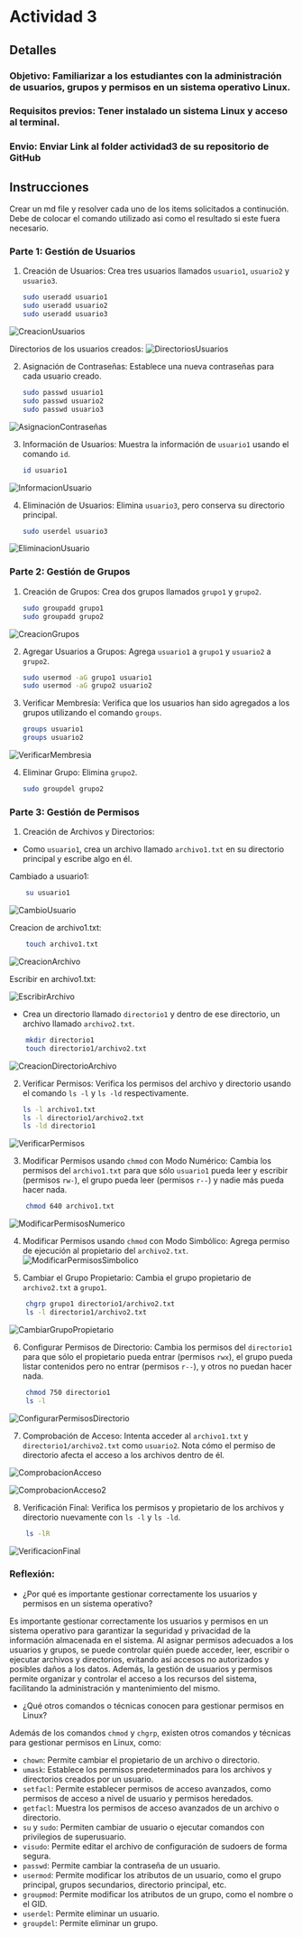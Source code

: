 # Actividad 3

## Detalles

### Objetivo: Familiarizar a los estudiantes con la administración de usuarios, grupos y permisos en un sistema operativo Linux.

### Requisitos previos: Tener instalado un sistema Linux y acceso al terminal.

### Envio: Enviar Link al folder actividad3 de su repositorio de GitHub

## Instrucciones

Crear un md file y resolver cada uno de los items solicitados a continución. Debe de colocar el comando utilizado asi como el resultado si este fuera necesario. 

### Parte 1: Gestión de Usuarios
1. Creación de Usuarios: Crea tres usuarios llamados `usuario1`, `usuario2` y `usuario3`.
    ```bash
    sudo useradd usuario1
    sudo useradd usuario2
    sudo useradd usuario3
    ```
![CreacionUsuarios](./screenshots/createusers.png)

Directorios de los usuarios creados:
![DirectoriosUsuarios](./screenshots/userdirectories.png)

2. Asignación de Contraseñas: Establece una nueva contraseñas para cada usuario creado.
    ```bash
    sudo passwd usuario1
    sudo passwd usuario2
    sudo passwd usuario3
    ```
![AsignacionContraseñas](./screenshots/setpasswords.png)

3. Información de Usuarios: Muestra la información de `usuario1` usando el comando `id`.
    ```bash
    id usuario1
    ```
![InformacionUsuario](./screenshots/userinfo.png)

4. Eliminación de Usuarios: Elimina `usuario3`, pero conserva su directorio principal.
    ```bash
    sudo userdel usuario3
    ```
![EliminacionUsuario](./screenshots/deleteuser.png)

### Parte 2: Gestión de Grupos
1. Creación de Grupos: Crea dos grupos llamados `grupo1` y `grupo2`.
    ```bash
    sudo groupadd grupo1
    sudo groupadd grupo2
    ```
![CreacionGrupos](./screenshots/creategroups.png)

2. Agregar Usuarios a Grupos: Agrega `usuario1` a `grupo1` y `usuario2` a `grupo2`.
    ```bash
    sudo usermod -aG grupo1 usuario1
    sudo usermod -aG grupo2 usuario2

3. Verificar Membresía: Verifica que los usuarios han sido agregados a los grupos utilizando el comando `groups`.
    ```bash
    groups usuario1
    groups usuario2
    ```
![VerificarMembresia](./screenshots/checkmembership.png)

4. Eliminar Grupo: Elimina `grupo2`.
    ```bash
    sudo groupdel grupo2
    ```

### Parte 3: Gestión de Permisos
1. Creación de Archivos y Directorios:

- Como `usuario1`, crea un archivo llamado `archivo1.txt` en su directorio principal y escribe algo en él.

Cambiado a usuario1:
```bash
    su usuario1
```
![CambioUsuario](./screenshots/changeuser.png)

Creacion de archivo1.txt:
```bash
    touch archivo1.txt
```
![CreacionArchivo](./screenshots/createfile.png)

Escribir en archivo1.txt:

![EscribirArchivo](./screenshots/writefile.png)

- Crea un directorio llamado `directorio1` y dentro de ese directorio, un archivo llamado `archivo2.txt`.
```bash
    mkdir directorio1
    touch directorio1/archivo2.txt
```
![CreacionDirectorioArchivo](./screenshots/createdirfile.png)

2. Verificar Permisos: Verifica los permisos del archivo y directorio usando el comando `ls -l` y `ls -ld` respectivamente.
    ```bash
    ls -l archivo1.txt
    ls -l directorio1/archivo2.txt
    ls -ld directorio1
    ```
![VerificarPermisos](./screenshots/checkpermissions.png)

3. Modificar Permisos usando `chmod` con Modo Numérico: Cambia los permisos del `archivo1.txt` para que sólo `usuario1` pueda leer y escribir (permisos `rw-`), el grupo pueda leer (permisos `r--`) y nadie más pueda hacer nada.

```bash
    chmod 640 archivo1.txt
```
![ModificarPermisosNumerico](./screenshots/chmodnumeric.png)

4. Modificar Permisos usando `chmod` con Modo Simbólico: Agrega permiso de ejecución al propietario del `archivo2.txt`.
![ModificarPermisosSimbolico](./screenshots/chmodsymbolic.png)

5. Cambiar el Grupo Propietario: Cambia el grupo propietario de `archivo2.txt` a `grupo1`.
```bash
    chgrp grupo1 directorio1/archivo2.txt
    ls -l directorio1/archivo2.txt
```
![CambiarGrupoPropietario](./screenshots/chgrp.png)

6. Configurar Permisos de Directorio: Cambia los permisos del `directorio1` para que sólo el propietario pueda entrar (permisos `rwx`), el grupo pueda listar contenidos pero no entrar (permisos `r--`), y otros no puedan hacer nada.
```bash
    chmod 750 directorio1
    ls -l
```
![ConfigurarPermisosDirectorio](./screenshots/chmoddir.png)

7. Comprobación de Acceso: Intenta acceder al `archivo1.txt` y `directorio1/archivo2.txt` como `usuario2`. Nota cómo el permiso de directorio afecta el acceso a los archivos dentro de él.

![ComprobacionAcceso](./screenshots/checkaccess.png)

![ComprobacionAcceso2](./screenshots/checkaccess2.png)

8. Verificación Final: Verifica los permisos y propietario de los archivos y directorio nuevamente con `ls -l` y `ls -ld`.
```bash
    ls -lR
```
![VerificacionFinal](./screenshots/finalcheck.png)

### Reflexión:


- ¿Por qué es importante gestionar correctamente los usuarios y permisos en un sistema operativo?

Es importante gestionar correctamente los usuarios y permisos en un sistema operativo para garantizar la seguridad y privacidad de la información almacenada en el sistema. Al asignar permisos adecuados a los usuarios y grupos, se puede controlar quién puede acceder, leer, escribir o ejecutar archivos y directorios, evitando así accesos no autorizados y posibles daños a los datos. Además, la gestión de usuarios y permisos permite organizar y controlar el acceso a los recursos del sistema, facilitando la administración y mantenimiento del mismo.

- ¿Qué otros comandos o técnicas conocen para gestionar permisos en Linux?

Además de los comandos `chmod` y `chgrp`, existen otros comandos y técnicas para gestionar permisos en Linux, como:

- `chown`: Permite cambiar el propietario de un archivo o directorio.
- `umask`: Establece los permisos predeterminados para los archivos y directorios creados por un usuario.
- `setfacl`: Permite establecer permisos de acceso avanzados, como permisos de acceso a nivel de usuario y permisos heredados.
- `getfacl`: Muestra los permisos de acceso avanzados de un archivo o directorio.
- `su` y `sudo`: Permiten cambiar de usuario o ejecutar comandos con privilegios de superusuario.
- `visudo`: Permite editar el archivo de configuración de sudoers de forma segura.
- `passwd`: Permite cambiar la contraseña de un usuario.
- `usermod`: Permite modificar los atributos de un usuario, como el grupo principal, grupos secundarios, directorio principal, etc.
- `groupmod`: Permite modificar los atributos de un grupo, como el nombre o el GID.
- `userdel`: Permite eliminar un usuario.
- `groupdel`: Permite eliminar un grupo.
